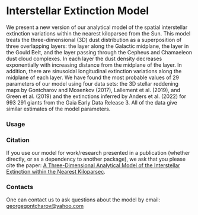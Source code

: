 # Interstellar Extinction Model

We present a new version of our analytical model of the spatial interstellar extinction variations within the nearest kiloparsec from the Sun. This model treats the three-dimensional (3D) dust distribution as a superposition of three overlapping layers: the layer along the Galactic midplane, the layer in the Gould Belt, and the layer passing through the Cepheus and Chamaeleon dust cloud complexes. In each layer the dust density decreases exponentially with increasing distance from the midplane of the layer. In addition, there are sinusoidal longitudinal extinction variations along the midplane of each layer. We have found the most probable values of 29 parameters of our model using four data sets: the 3D stellar reddening maps by Gontcharov and Mosenkov (2017), Lallement et al. (2019), and Green et al. (2019) and the extinctions inferred by Anders et al. (2022) for 993 291 giants from the Gaia Early Data Release 3. All of the data give similar estimates of the model parameters.

### Usage


### Citation 

If you use our model for work/research presented in a publication (whether directly, or as a dependency to another package), we ask that you please cite the paper: [A Three-Dimensional Analytical Model of the Interstellar Extinction within the Nearest Kiloparsec](https://ui.adsabs.harvard.edu/abs/2022AstL...48..578G/abstract).

### Contacts
One can contact us to ask questions about the model by email: georgegontcharov@yahoo.com
